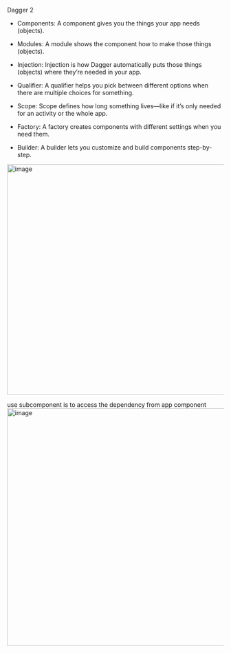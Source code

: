 Dagger 2
- Components: A component gives you the things your app needs (objects).

- Modules: A module shows the component how to make those things (objects).

- Injection: Injection is how Dagger automatically puts those things (objects) where they’re needed in your app.

- Qualifier: A qualifier helps you pick between different options when there are multiple choices for something.

- Scope: Scope defines how long something lives—like if it’s only needed for an activity or the whole app.

- Factory: A factory creates components with different settings when you need them.

- Builder: A builder lets you customize and build components step-by-step.



<img width="535" alt="image" src="https://github.com/user-attachments/assets/144ed440-1405-45c4-887d-5335340da0e8" />


 use subcomponent is to access the dependency from app component
<img width="551" alt="image" src="https://github.com/user-attachments/assets/024a2f5c-9d5d-4cfd-bf1c-cc7a75fa5b24" />
